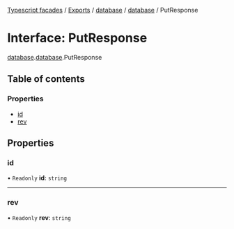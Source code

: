 [Typescript facades](../index.md) / [Exports](../modules.md) / [database](../modules/database.md) / [database](../modules/database.database.md) / PutResponse

# Interface: PutResponse

[database](../modules/database.md).[database](../modules/database.database.md).PutResponse

## Table of contents

### Properties

- [id](database.database.PutResponse.md#id)
- [rev](database.database.PutResponse.md#rev)

## Properties

### id

• `Readonly` **id**: `string`

___

### rev

• `Readonly` **rev**: `string`

